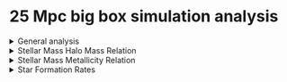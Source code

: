 # 25 Mpc big box simulation analysis

<details>
<summary>General analysis</summary> <blockquote>

<details>
<summary>Full box at \(z = 0\)</summary>

![25Mpc_projected_density](imgs/25Mpc_projected_density.png){ width=75% }
![25Mpc_projected_temp_weighted_density](imgs/25Mpc_projected_temp_weighted_density.png){ width=75% }
![25Mpc_projected_metal_weighted_density](imgs/25Mpc_projected_metal_weighted_density.png){ width=75% }
</details>

<details>
<summary>Individual halo inspection</summary>
## 

![inspect_halo_log_sm_12](imgs/inspect_halo_log_sm_12.png)
![inspect_halo_log_sm_10](imgs/inspect_halo_log_sm_10.png)
![inspect_halo_log_sm_9](imgs/inspect_halo_log_sm_9.png)
</details>

 </blockquote></details>

<details>
<summary>Stellar Mass Halo Mass Relation</summary>

![25Mpc_z_0-2_Behroozi_2013_compare](imgs/25Mpc_z_0-2_Behroozi_2013_compare.png)
</details>

<details>
<summary>Stellar Mass Metallicity Relation</summary>

![Z_Zsun_25Mpc_z_0_2](imgs/Z_Zsun_25Mpc_z_0_2.png)

[Behroozi 2019](https://arxiv.org/pdf/1806.07893.pdf) offers this fit function for the SMM relation over cosmic time.

![Behroozi_2015_SMM_over_cosmic_time](imgs/Behroozi_2015_SMM_over_cosmic_time.png)

They also set a lower metallicity floor of \(log_{10}(Z/Z_{\odot}) = -1.5 \) to "avoid unphysically low metallicities at high redshifts and low stellar masses". **Might be good to ask Brian about this as \(Z/Z_{\odot} \approx 0.03 \) at high redshift/low stellar mass doesn't seem all that low to me.**

Behroozi gets this fit function from [Maiolino 2008](https://www.aanda.org/articles/aa/pdf/2008/35/aa09678-08.pdf) which measures metallicity in units of \(12 + \log[O/H] \). **Ask Brian about converting from this to solar metallicity.**

Currently using the Oxygen fraction of the Sun listed in [Asplund 2005](http://articles.adsabs.harvard.edu/pdf/2005ASPC..336...25A) to convert to solar metallicity.

![Maiolino_2008_SMM_cosmic_time_eq](imgs/Maiolino_2008_SMM_cosmic_time_eq.png)

![Maiolino_2008_SMM_cosmic_time_fig](imgs/Maiolino_2008_SMM_cosmic_time_fig.png)


Voit 2015 for comparison

![Voit_2015_SM_Z_fig](imgs/Voit_2015_SM_Z_fig.png)

</details>

<details>
<summary>Star Formation Rates</summary>

![text](imgs/25Mpc_SFR_density_box.png)
![25Mpc_sSFR_halo_w_log_sm_12](imgs/25Mpc_sSFR_halo_w_log_sm_12.png)
![25Mpc_sSFR_halo_w_log_sm_10](imgs/25Mpc_sSFR_halo_w_log_sm_10.png)
![25Mpc_sSFR_halo_w_log_sm_9](imgs/25Mpc_sSFR_halo_w_log_sm_9.png)


</details>